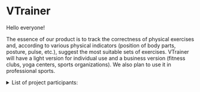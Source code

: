 # VTrainer

Hello everyone!

The essence of our product is to track the correctness of physical exercises 
and, according to various physical indicators (position of body parts, posture, pulse, etc.),
suggest the most suitable sets of exercises.
VTrainer will have a light version for individual use 
and a business version (fitness clubs, yoga centers, sports organizations). 
We also plan to use it in professional sports.

<details>
	<summary> List of project participants: </summary>
	* Alexander Karavaev
	* Roman Chulkov
	* Vladlena Ermak
</details>
